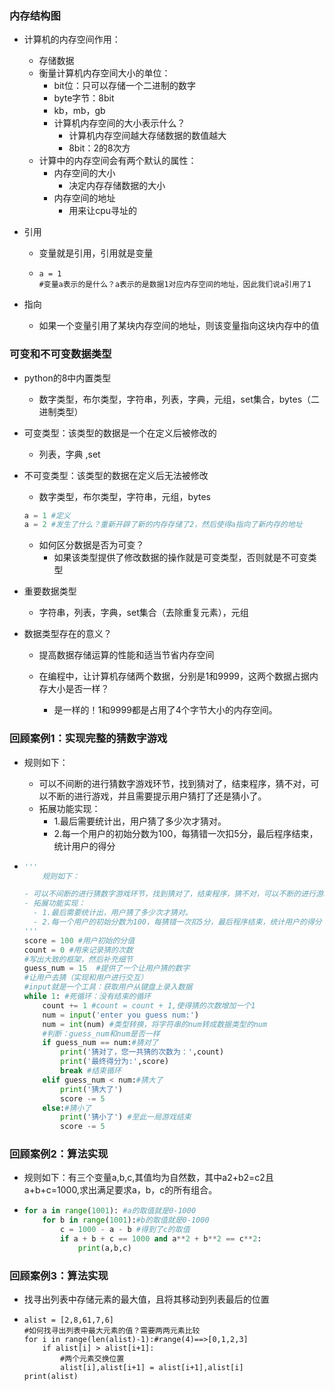### 内存结构图

- 计算机的内存空间作用：
  - 存储数据
  - 衡量计算机内存空间大小的单位：
    - bit位：只可以存储一个二进制的数字
    - byte字节：8bit
    - kb，mb，gb
    - 计算机内存空间的大小表示什么？
      - 计算机内存空间越大存储数据的数值越大
      - 8bit：2的8次方
  - 计算中的内存空间会有两个默认的属性：
    - 内存空间的大小
      - 决定内存存储数据的大小
    - 内存空间的地址
      - 用来让cpu寻址的

- 引用

  - 变量就是引用，引用就是变量

  - ```
    a = 1
    #变量a表示的是什么？a表示的是数据1对应内存空间的地址，因此我们说a引用了1
    ```

- 指向

  - 如果一个变量引用了某块内存空间的地址，则该变量指向这块内存中的值

### 可变和不可变数据类型

- python的8中内置类型

  - 数字类型，布尔类型，字符串，列表，字典，元组，set集合，bytes（二进制类型）

- 可变类型：该类型的数据是一个在定义后被修改的

  - 列表，字典 ,set

- 不可变类型：该类型的数据在定义后无法被修改

  - 数字类型，布尔类型，字符串，元组，bytes

  ```python
  a = 1 #定义
  a = 2 #发生了什么？重新开辟了新的内存存储了2，然后使得a指向了新内存的地址
  ```

   - 如何区分数据是否为可变？
     	- 如果该类型提供了修改数据的操作就是可变类型，否则就是不可变类型

- 重要数据类型

  - 字符串，列表，字典，set集合（去除重复元素），元组

- 数据类型存在的意义？

  - 提高数据存储运算的性能和适当节省内存空间

  - 在编程中，让计算机存储两个数据，分别是1和9999，这两个数据占据内存大小是否一样？

    - 是一样的！1和9999都是占用了4个字节大小的内存空间。

    

### 回顾案例1：实现完整的猜数字游戏

- 规则如下：

  - 可以不间断的进行猜数字游戏环节，找到猜对了，结束程序，猜不对，可以不断的进行游戏，并且需要提示用户猜打了还是猜小了。
  - 拓展功能实现：
    - 1.最后需要统计出，用户猜了多少次才猜对。
    -  2.每一个用户的初始分数为100，每猜错一次扣5分，最后程序结束，统计用户的得分

- ```python
  '''
      规则如下：
  
  - 可以不间断的进行猜数字游戏环节，找到猜对了，结束程序，猜不对，可以不断的进行游戏，并且需要提示用户猜打了还是猜小了。
  - 拓展功能实现：
    - 1.最后需要统计出，用户猜了多少次才猜对。
    - 2.每一个用户的初始分数为100，每猜错一次扣5分，最后程序结束，统计用户的得分
  '''
  score = 100 #用户初始的分值
  count = 0 #用来记录猜的次数
  #写出大致的框架，然后补充细节
  guess_num = 15  #提供了一个让用户猜的数字
  #让用户去猜（实现和用户进行交互）
  #input就是一个工具：获取用户从键盘上录入数据
  while 1: #死循环：没有结束的循环
      count += 1 #count = count + 1,使得猜的次数增加一个1
      num = input('enter you guess num:')
      num = int(num) #类型转换，将字符串的num转成数据类型的num
      #判断：guess_num和num是否一样
      if guess_num == num:#猜对了
          print('猜对了，您一共猜的次数为：',count)
          print('最终得分为:',score)
          break #结束循环
      elif guess_num < num:#猜大了
          print('猜大了')
          score -= 5
      else:#猜小了
          print('猜小了') #至此一局游戏结束
          score -= 5
  
  ```

### 回顾案例2：算法实现

- 规则如下：有三个变量a,b,c,其值均为自然数，其中a2+b2=c2且a+b+c=1000,求出满足要求a，b，c的所有组合。

- ```python
  for a in range(1001): #a的取值就是0-1000
      for b in range(1001):#b的取值就是0-1000
          c = 1000 - a - b #得到了c的取值
          if a + b + c == 1000 and a**2 + b**2 == c**2:
              print(a,b,c)
  ```

### 回顾案例3：算法实现

- 找寻出列表中存储元素的最大值，且将其移动到列表最后的位置

- ```
  alist = [2,8,61,7,6]
  #如何找寻出列表中最大元素的值？需要两两元素比较
  for i in range(len(alist)-1):#range(4)==>[0,1,2,3]
      if alist[i] > alist[i+1]:
          #两个元素交换位置
          alist[i],alist[i+1] = alist[i+1],alist[i]
  print(alist)
  
  ```



